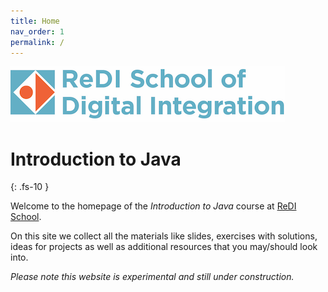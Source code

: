 ```yaml
---
title: Home
nav_order: 1
permalink: /
---
```


![ReDI School](redi_banner.png)
# Introduction to Java
{: .fs-10 }

Welcome to the homepage of the _Introduction to Java_ course at [ReDI School](https://www.redi-school.org).

On this site we collect all the materials like slides, exercises with solutions, ideas for projects
as well as additional resources that you may/should look into.

_Please note this website is experimental and still under construction._
